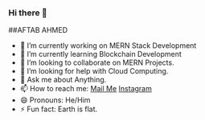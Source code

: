 ### Hi there 👋

<!--
**Aftab1311/Aftab1311** is a ✨ _special_ ✨ repository because its `README.md` (this file) appears on your GitHub profile.

Here are some ideas to get you started:
-->
##AFTAB AHMED
- 🔭 I’m currently working on MERN Stack Development
- 🌱 I’m currently learning Blockchain Development
- 👯 I’m looking to collaborate on MERN Projects.
- 🤔 I’m looking for help with Cloud Computing.
- 💬 Ask me about Anything.
- 📫 How to reach me: [Mail Me](mailto:md.aftabehsan@gmail.com)   [Instagram](https://instagram.com/hey_aftab_here)
- 😄 Pronouns: He/Him
- ⚡ Fun fact: Earth is flat.

